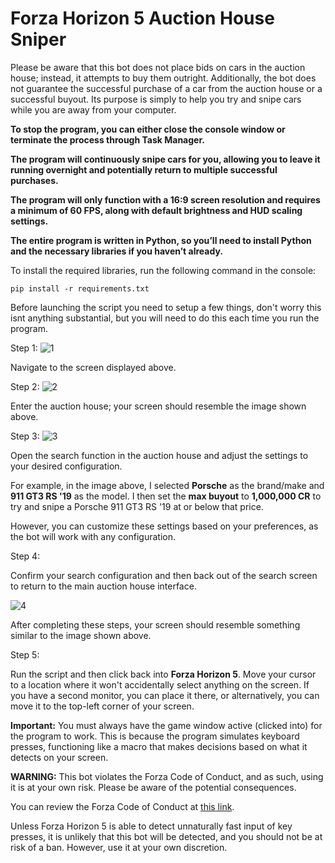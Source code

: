 # Forza Horizon 5 Auction House Sniper

Please be aware that this bot does not place bids on cars in the auction house; instead, it attempts to buy them outright. Additionally, the bot does not guarantee the successful purchase of a car from the auction house or a successful buyout. Its purpose is simply to help you try and snipe cars while you are away from your computer.

**To stop the program, you can either close the console window or terminate the process through Task Manager.**

**The program will continuously snipe cars for you, allowing you to leave it running overnight and potentially return to multiple successful purchases.**

**The program will only function with a 16:9 screen resolution and requires a minimum of 60 FPS, along with default brightness and HUD scaling settings.**

**The entire program is written in Python, so you’ll need to install Python and the necessary libraries if you haven’t already.**

To install the required libraries, run the following command in the console:  

```pip install -r requirements.txt```

Before launching the script you need to setup a few things, don't worry this isnt anything substantial, but you will need to do this each time you run the program.

Step 1:
  ![1](https://github.com/user-attachments/assets/4fbff664-dfab-4896-8f5d-d6c2bbab8ffb)

  Navigate to the screen displayed above.
  
Step 2:
  ![2](https://github.com/user-attachments/assets/c90c95ff-925f-4bea-986a-e4e34cb5a4a0)

  Enter the auction house; your screen should resemble the image shown above.
  
Step 3:
  ![3](https://github.com/user-attachments/assets/08e226a3-e9ac-4190-a094-bd2d6e8ea241)

  Open the search function in the auction house and adjust the settings to your desired configuration.  

  For example, in the image above, I selected **Porsche** as the brand/make and **911 GT3 RS '19** as the model. I then set the **max buyout** to **1,000,000 CR** to try and snipe a Porsche 911 GT3 RS '19 at or below that price.  

  However, you can customize these settings based on your preferences, as the bot will work with any configuration.
  
Step 4:
  
  Confirm your search configuration and then back out of the search screen to return to the main auction house interface.
  
  ![4](https://github.com/user-attachments/assets/b0f4322f-91fa-4ae9-8e42-db1a7af23018)

  After completing these steps, your screen should resemble something similar to the image shown above.
  
Step 5: 
  
Run the script and then click back into **Forza Horizon 5**. Move your cursor to a location where it won't accidentally select anything on the screen. If you have a second monitor, you can place it there, or alternatively, you can move it to the top-left corner of your screen.

**Important:** You must always have the game window active (clicked into) for the program to work. This is because the program simulates keyboard presses, functioning like a macro that makes decisions based on what it detects on your screen.

**WARNING:** This bot violates the Forza Code of Conduct, and as such, using it is at your own risk. Please be aware of the potential consequences.

You can review the Forza Code of Conduct at [this link](https://support.forzamotorsport.net/hc/en-us/articles/360035563914-Forza-Code-of-Conduct).

Unless Forza Horizon 5 is able to detect unnaturally fast input of key presses, it is unlikely that this bot will be detected, and you should not be at risk of a ban. However, use it at your own discretion.
